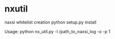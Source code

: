 # nxutil
naxsi whitelist creation
python setup.py install

Usage:
python nx_util.py -l /path_to_naxsi_log -o -p 1
